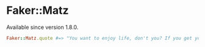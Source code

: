 # Faker::Matz

Available since version 1.8.0.

```ruby
Faker::Matz.quote #=> "You want to enjoy life, don't you? If you get your job done quickly and your job is fun, that's good isn't it? That's the purpose of life, partly. Your life is better."
```
